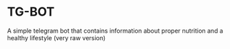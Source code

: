 # TG-BOT
A simple telegram bot that contains information about proper nutrition and a healthy lifestyle (very raw version)
